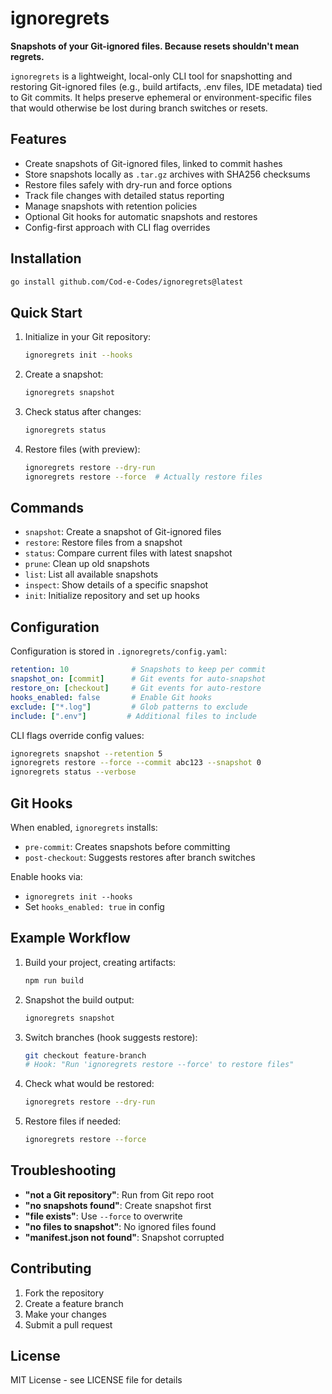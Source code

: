 # ignoregrets

**Snapshots of your Git-ignored files. Because resets shouldn't mean regrets.**

`ignoregrets` is a lightweight, local-only CLI tool for snapshotting and restoring Git-ignored files (e.g., build artifacts, .env files, IDE metadata) tied to Git commits. It helps preserve ephemeral or environment-specific files that would otherwise be lost during branch switches or resets.

## Features

- Create snapshots of Git-ignored files, linked to commit hashes
- Store snapshots locally as `.tar.gz` archives with SHA256 checksums
- Restore files safely with dry-run and force options
- Track file changes with detailed status reporting
- Manage snapshots with retention policies
- Optional Git hooks for automatic snapshots and restores
- Config-first approach with CLI flag overrides

## Installation

```bash
go install github.com/Cod-e-Codes/ignoregrets@latest
```

## Quick Start

1. Initialize in your Git repository:
   ```bash
   ignoregrets init --hooks
   ```

2. Create a snapshot:
   ```bash
   ignoregrets snapshot
   ```

3. Check status after changes:
   ```bash
   ignoregrets status
   ```

4. Restore files (with preview):
   ```bash
   ignoregrets restore --dry-run
   ignoregrets restore --force  # Actually restore files
   ```

## Commands

- `snapshot`: Create a snapshot of Git-ignored files
- `restore`: Restore files from a snapshot
- `status`: Compare current files with latest snapshot
- `prune`: Clean up old snapshots
- `list`: List all available snapshots
- `inspect`: Show details of a specific snapshot
- `init`: Initialize repository and set up hooks

## Configuration

Configuration is stored in `.ignoregrets/config.yaml`:

```yaml
retention: 10              # Snapshots to keep per commit
snapshot_on: [commit]      # Git events for auto-snapshot
restore_on: [checkout]     # Git events for auto-restore
hooks_enabled: false       # Enable Git hooks
exclude: ["*.log"]         # Glob patterns to exclude
include: [".env"]         # Additional files to include
```

CLI flags override config values:
```bash
ignoregrets snapshot --retention 5
ignoregrets restore --force --commit abc123 --snapshot 0
ignoregrets status --verbose
```

## Git Hooks

When enabled, `ignoregrets` installs:
- `pre-commit`: Creates snapshots before committing
- `post-checkout`: Suggests restores after branch switches

Enable hooks via:
- `ignoregrets init --hooks`
- Set `hooks_enabled: true` in config

## Example Workflow

1. Build your project, creating artifacts:
   ```bash
   npm run build
   ```

2. Snapshot the build output:
   ```bash
   ignoregrets snapshot
   ```

3. Switch branches (hook suggests restore):
   ```bash
   git checkout feature-branch
   # Hook: "Run 'ignoregrets restore --force' to restore files"
   ```

4. Check what would be restored:
   ```bash
   ignoregrets restore --dry-run
   ```

5. Restore files if needed:
   ```bash
   ignoregrets restore --force
   ```

## Troubleshooting

- **"not a Git repository"**: Run from Git repo root
- **"no snapshots found"**: Create snapshot first
- **"file exists"**: Use `--force` to overwrite
- **"no files to snapshot"**: No ignored files found
- **"manifest.json not found"**: Snapshot corrupted

## Contributing

1. Fork the repository
2. Create a feature branch
3. Make your changes
4. Submit a pull request

## License

MIT License - see LICENSE file for details 